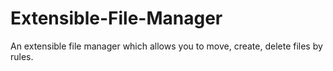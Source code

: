 Extensible-File-Manager
=======================

An extensible file manager which allows you to move, create, delete files by rules.
